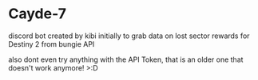 # Cayde-7
discord bot created by kibi initially to grab data on lost sector rewards for Destiny 2 from bungie API

also dont even try anything with the API Token, that is an older one that doesn't work anymore! >:D

